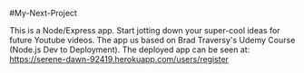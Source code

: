 #My-Next-Project

This is a Node/Express app. Start jotting down your super-cool ideas for future Youtube videos. The app us based on Brad Traversy's Udemy Course 
(Node.js Dev to Deployment). The deployed app can be seen at: https://serene-dawn-92419.herokuapp.com/users/register
 
